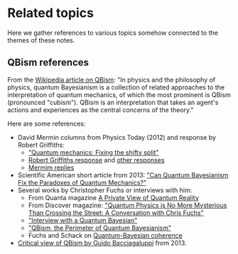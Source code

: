# Related topics

Here we gather references to various topics somehow connected to the themes of these notes.

## QBism references

From the [Wikipedia article on QBism](https://en.wikipedia.org/wiki/Quantum_Bayesianism): "In physics and the philosophy of physics, quantum Bayesianism is a collection of related approaches to the interpretation of quantum mechanics, of which the most prominent is QBism (pronounced "cubism"). QBism is an interpretation that takes an agent's actions and experiences as the central concerns of the theory."

Here are some references:

* David Mermin columns from Physics Today (2012) and response by Robert Griffiths:
    * ["Quantum mechanics: Fixing the shifty split"](https://physicstoday.scitation.org/doi/10.1063/PT.3.1618)
    * [Robert Griffiths response](https://physicstoday.scitation.org/doi/10.1063/PT.3.1798) and [other responses](https://physicstoday.scitation.org/toc/pto/65/12?size=all)
    * [Mermim replies](https://physicstoday.scitation.org/doi/full/10.1063/PT.3.1803)
* Scientific American short article from 2013: ["Can Quantum Bayesianism Fix the Paradoxes of Quantum Mechanics?"](https://www.scientificamerican.com/article/can-quantum-beyesnism-fix-paradoxes-quantum-mechanics/)
* Several works by Christopher Fuchs or interviews with him:
    * From Quanta magazine [A Private View of Quantum Reality](https://www.quantamagazine.org/quantum-bayesianism-explained-by-its-founder-20150604/)
    * From Discover magazine: ["Quantum Physics is No More Mysterious Than Crossing the Street: A Conversation with Chris Fuchs"](https://www.discovermagazine.com/the-sciences/quantum-physics-is-no-more-mysterious-than-crossing-the-street)
    * ["Interview with a Quantum Bayesian"](https://arxiv.org/abs/1207.2141)
    * ["QBism, the Perimeter of Quantum Bayesianism"](https://arxiv.org/abs/1003.5209)
    * Fuchs and Schack on [Quantum-Bayesian coherence](https://arxiv.org/abs/1301.3274)
* [Critical view of QBism by Guido Bacciagaluppi](http://philsci-archive.pitt.edu/9803/1/comments_on_QBism_-_final.pdf) from 2013.